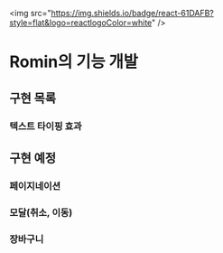 <img src="https://img.shields.io/badge/react-61DAFB?style=flat&logo=reactlogoColor=white" />
# Romin의 기능 개발

## 구현 목록
### 텍스트 타이핑 효과

## 구현 예정
### 페이지네이션
### 모달(취소, 이동)
### 장바구니